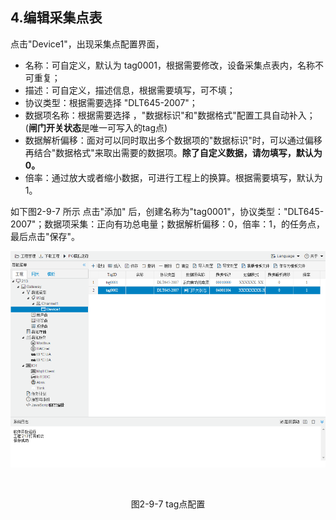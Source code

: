## 4.编辑采集点表

点击"Device1"，出现采集点配置界面，

- 名称：可自定义，默认为  tag0001，根据需要修改，设备采集点表内，名称不可重复；
- 描述：可自定义，描述信息，根据需要填写，可不填；
- 协议类型：根据需要选择 "DLT645-2007"；
- 数据项名称：根据需要选择 ，"数据标识"和"数据格式"配置工具自动补入；(**闸门开关状态**是唯一可写入的tag点)
- 数据解析偏移：面对可以同时取出多个数据项的"数据标识"时，可以通过偏移再结合"数据格式"来取出需要的数据项。**除了自定义数据，请勿填写，默认为0。**
- 倍率：通过放大或者缩小数据，可进行工程上的换算。根据需要填写，默认为1。

如下图2-9-7 所示  点击"添加" 后，创建名称为"tag0001"，协议类型："DLT645-2007"；数据项采集：正向有功总电量；数据解析偏移：0，倍率：1，的任务点，最后点击"保存"。

![](assets/tag配置.png)

​					

<center>图2-9-7 tag点配置</center>

